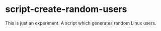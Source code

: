 # script-create-random-users
This is just an experiment. A script which generates random Linux users.
